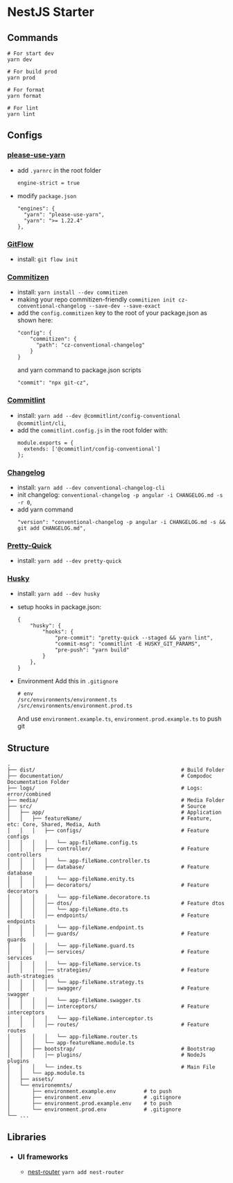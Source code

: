 # NestJS Starter

## Commands

```
# For start dev
yarn dev

# For build prod
yarn prod

# For format
yarn format

# For lint
yarn lint
```

## Configs

### [please-use-yarn](https://www.freecodecamp.org/news/how-to-force-use-yarn-or-yarn/)

- add `.yarnrc` in the root folder
  ```
  engine-strict = true
  ```
- modify `package.json`
  ```
  "engines": {
    "yarn": "please-use-yarn",
    "yarn": ">= 1.22.4"
  },
  ```

### [GitFlow](https://danielkummer.github.io/git-flow-cheatsheet/index.ru_RU.html)

- install: `git flow init`

### [Commitizen](https://github.com/commitizen/cz-cli)

- install: `yarn install --dev commitizen`
- making your repo commitizen-friendly `commitizen init cz-conventional-changelog --save-dev --save-exact`
- add the `config.commitizen` key to the root of your package.json as shown here:
  ```
  "config": {
      "commitizen": {
        "path": "cz-conventional-changelog"
      }
  }
  ```
  and yarn command to package.json scripts
  ```
  "commit": "npx git-cz",
  ```

### [Commitlint](https://github.com/conventional-changelog/commitlint)

- install: `yarn add --dev @commitlint/config-conventional @commitlint/cli`,
- add the `commitlint.config.js` in the root folder with:
  ```
  module.exports = {
    extends: ['@commitlint/config-conventional']
  };
  ```

### [Changelog](https://www.yarnjs.com/package/conventional-changelog-cli)

- install: `yarn add --dev conventional-changelog-cli`
- init changelog: `conventional-changelog -p angular -i CHANGELOG.md -s -r 0`,
- add yarn command
  ```
  "version": "conventional-changelog -p angular -i CHANGELOG.md -s && git add CHANGELOG.md",
  ```

### [Pretty-Quick](https://www.yarnjs.com/package/pretty-quick)

- install: `yarn add --dev pretty-quick`

### [Husky](https://github.com/typicode/husky)

- install: `yarn add --dev husky`
- setup hooks in package.json:

  ```
  {
      "husky": {
          "hooks": {
              "pre-commit": "pretty-quick --staged && yarn lint",
              "commit-msg": "commitlint -E HUSKY_GIT_PARAMS",
              "pre-push": "yarn build"
          }
      },
  }
  ```

- Environment
  Add this in `.gitignore`
  ```
  # env
  /src/environments/environment.ts
  /src/environments/environment.prod.ts
  ```
  And use `environment.example.ts`, `environment.prod.example.ts` to push git

## Structure

    .
    ├── dist/                                               # Build Folder
    ├── documentation/                                      # Compodoc Documentation Folder
    ├── logs/                                               # Logs: error/combined
    ├── media/                                              # Media Folder
    ├── src/                                                # Source
    │   ├── app/                                            # Application
    │   │   ├── featureName/                                # Feature, etc: Core, Shared, Media, Auth
    │   │   │   ├── configs/                                # Feature configs
    │   │   │   │   └── app-fileName.config.ts
    │   │   │   ├── controller/                             # Feature controllers
    │   │   │   │   └── app-fileName.controller.ts
    │   │   │   ├── database/                               # Feature database
    │   │   │   │   └── app-fileName.enity.ts
    │   │   │   ├── decorators/                             # Feature decorators
    │   │   │   │   └── app-fileName.decoratore.ts
    │   │   │   │── dtos/                                   # Feature dtos
    │   │   │   │   └── app-fileName.dto.ts
    │   │   │   │── endpoints/                              # Feature endpoints
    │   │   │   │   └── app-fileName.endpoint.ts
    │   │   │   │── guards/                                 # Feature guards
    │   │   │   │   └── app-fileName.guard.ts
    │   │   │   │── services/                               # Feature services
    │   │   │   │   └── app-fileName.service.ts
    │   │   │   │── strategies/                             # Feature auth-strategies
    │   │   │   │   └── app-fileName.strategy.ts
    │   │   │   │── swagger/                                # Feature swagger
    │   │   │   │   └── app-fileName.swagger.ts
    │   │   │   │── interceptors/                           # Feature interceptors
    │   │   │   │   └── app-fileName.interceptor.ts
    │   │   │   │── routes/                                 # Feature routes
    │   │   │   │   └── app-fileName.router.ts
    │   │   │   └── app-featureName.module.ts
    │   │   ├── bootstrap/                                  # Bootstrap
    │   │   │   │── plugins/                                # NodeJs plugins
    │   │   │   └── index.ts                                # Main File
    │   │   └── app.module.ts
    │   ├── assets/
    │   └── environemnts/
    │       ├── environment.example.env         # to push
    │       ├── environment.env                 # .gitignore
    │       ├── environment.prod.example.env    # to push
    │       └── environment.prod.env            # .gitignore
    └── ...

## Libraries

- ### UI frameworks

  - [nest-router](https://www.yarnjs.com/package/nest-router) `yarn add nest-router`
